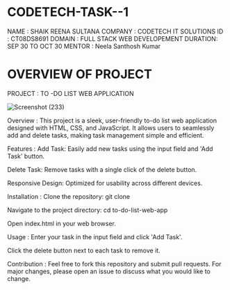 # CODETECH-TASK--1
NAME : SHAIK REENA SULTANA 
COMPANY : CODETECH IT SOLUTIONS 
ID : CT08DS8691
DOMAIN : FULL STACK WEB DEVELOPEMENT 
DURATION: SEP 30 TO OCT 30
MENTOR : Neela Santhosh Kumar 


# OVERVIEW OF PROJECT 
PROJECT : TO -DO LIST WEB APPLICATION

![Screenshot (233)](https://github.com/user-attachments/assets/02efbfae-7e4e-483b-a573-08a6ec497b55)



Overview : 
This project is a sleek, user-friendly to-do list web application designed with HTML, CSS, and JavaScript. It allows users to seamlessly add and delete tasks, making task management simple and efficient.

Features : 
Add Task: Easily add new tasks using the input field and 'Add Task' button.

Delete Task: Remove tasks with a single click of the delete button.

Responsive Design: Optimized for usability across different devices.

Installation :
Clone the repository: git clone <repository-url>

Navigate to the project directory: cd to-do-list-web-app

Open index.html in your web browser.

Usage :
Enter your task in the input field and click 'Add Task'.

Click the delete button next to each task to remove it.

Contribution :
Feel free to fork this repository and submit pull requests. For major changes, please open an issue to discuss what you would like to change.



